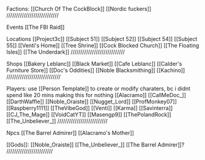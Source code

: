 Factions:
 [[Church Of The CockBlock]]
 [[Nordic fuckers]]
 ///////////////////////////


Events
 [[The FBI Raid]]

Locations
 [[Project3c]]
 [[Subject 51]]
 [[Subject 52]]
 [[Subject 54]]
 [[Subject 55]]
 [[Venti's Home]]
 [[Tree Shrine]]
 [[Cock Blocked Church]]
 [[The Floating Isles]]
 [[The Underdark]]
 ////////////////////////////
 
 Shops
  [[Bakery Leblanc]]
  [[Black Market]]
  [[Cafe Leblanc]]
  [[Calder's Furniture Store]]
  [[Doc's Oddities]]
  [[Noble Blacksmithing]]
  [[Kachino]]
  ////////////////////////////

Players: 
 use [[Person Template]] to create or modify charaters, bc i didnt spend like 20 mins making this for nothing
 [[Alacramo]]
 [[CallMeDoc_]]
 [[DarthWaffle]]
 [[Noble_Oraiste]]
 [[Nugget_Lord]]
 [[ProfMonkey07]]
 [[Raspberry1111]]
 [[TheVibeGod]]
 [[Venti]]
 [[Karma]]
 [[Savinterra]]
 [[CJ_The_Mage]]
 [[VoidCatYT]]
 [[Masengp9]]
 [[ThePolandRock]]
 [[The_Unbeliever_]]
 //////////////////////////

Npcs
 [[The Barrel Admirer]]
 [[Alacramo's Mother]]

[[Gods]]:
 [[Noble_Oraiste]]
 [[The_Unbeliever_]]
 [[The Barrel Admirer]]?
 ////////////////////////